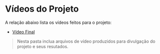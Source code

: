 # Vídeos do Projeto
A relação abaixo lista os vídeos feitos para o projeto:
 - [Vídeo Final](https://youtu.be/lpNvU903UYE)

> Nesta pasta inclua arquivos de vídeo produzidos para divulgação do 
> projeto e seus resutados.

